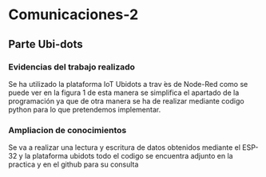 # Comunicaciones-2

## Parte Ubi-dots

### Evidencias del trabajo realizado
Se ha utilizado la plataforma IoT Ubidots a trav ́es de Node-Red como
se puede ver en la figura 1 de esta manera se simplifica el apartado de
la programación ya que de otra manera se ha de realizar mediante codigo
python para lo que pretendemos implementar.
### Ampliacion de conocimientos 
Se va a realizar una lectura y escritura de datos obtenidos mediante el
ESP-32 y la plataforma ubidots todo el codigo se encuentra adjunto en la
practica y en el github para su consulta

